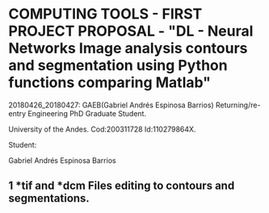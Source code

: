 ﻿<!--- 20180427:fast feedback test to Upload Project Proposal files comments "Project Proposal Files " -->

#  COMPUTING TOOLS - FIRST PROJECT PROPOSAL - "DL - Neural Networks Image analysis contours and segmentation using Python functions comparing Matlab" 


20180426_20180427: GAEB(Gabriel Andrés Espinosa Barrios) Returning/re-entry Engineering PhD Graduate Student.

University of the Andes. Cod:200311728 Id:110279864X.

Student:


Gabriel Andrés Espinosa Barrios


## 1 *tif  and *dcm Files editing to contours and segmentations. 


